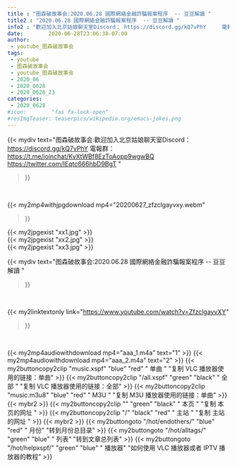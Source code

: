 ```yaml
---
title : "图森破故事会:2020.06.28 國際網絡金融詐騙報案程序  -- 豆豆解讀 "
title2 : "2020.06.28 國際網絡金融詐騙報案程序  -- 豆豆解讀 "
info2 : "歡迎加入北京姑娘聊天室Discord： https://discord.gg/kQ7vPhY     電報群： https://t.me/joinchat/KvXtWBf8EzToAopp9wgwBQ     https://twitter.com/IEqtc666hbD9BgT "
date:        2020-06-28T23:06:38-07:00
author:
 - youtube_图森破故事会
tags:
 - youtube
 - 图森破故事会
 - youtube_图森破故事会
 - 2020_06
 - 2020_0628
 - 2020_0628_23
categories:
 - 2020_0628
#icon:        "fas fa-lock-open"
#resImgTeaser: teaserpics/wikipedia.org/emacs-jokes.png
---
```


{{< mydiv text="图森破故事会:歡迎加入北京姑娘聊天室Discord： https://discord.gg/kQ7vPhY     電報群： https://t.me/joinchat/KvXtWBf8EzToAopp9wgwBQ     https://twitter.com/IEqtc666hbD9BgT "
>}}
<br>


{{< my2mp4withjpgdownload mp4="20200627_zfzclgayvxy.webm"
>}}

{{< my2jpgexist "xx1.jpg" >}}<br>
{{< my2jpgexist "xx2.jpg" >}}<br>
{{< my2jpgexist "xx3.jpg" >}}<br>



{{< mydiv text="图森破故事会:2020.06.28 國際網絡金融詐騙報案程序  -- 豆豆解讀 "
>}}
<br>

{{< my2linktextonly link="https://www.youtube.com/watch?v=ZfzclgayvXY"
>}}


<br>

{{< my2mp4audiowithdownload mp4="aaa_1.m4a"    text="1" >}}
{{< my2mp4audiowithdownload mp4="aaa_2.m4a"    text="2" >}}
{{< my2buttoncopy2clip "music.xspf"        "blue"   "red"    " 单曲 "  "复制 VLC 播放器使用的链接：单曲" >}} {{< my2buttoncopy2clip "/all.xspf"         "green"  "black"  " 全部 "  "复制 VLC 播放器使用的链接：全部" >}} {{< my2buttoncopy2clip "music.m3u8"        "blue"   "red"    " M3U  "    "复制 M3U 播放器使用的链接：单曲" >}} {{< mybr2 >}} {{< my2buttoncopy2clip ""                  "green"  "black"  " 本页 "    "复制 本页的网址 " >}} {{< my2buttoncopy2clip "/"                 "black"  "red"    " 主站 "    "复制 主站的网址 " >}} {{< mybr2 >}} {{< my2buttongoto      "/hot/endothers/"   "blue"   "red"    " 月份"   "转到月份总目录" >}} {{< my2buttongoto      "/hot/alltags/"     "green"  "blue"   " 列表"   "转到文章总列表" >}} {{< my2buttongoto      "/hot/helpxspf/"    "green"  "blue"   " 播放器" "如何使用 VLC 播放器或者 IPTV 播放器的教程" >}} 
